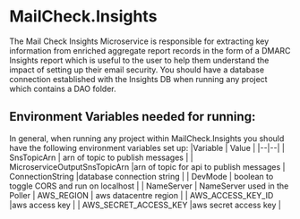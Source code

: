 # MailCheck.Insights
The Mail Check Insights Microservice is responsible for extracting key information from enriched aggregate report records in the form of a DMARC Insights report which is useful to the user to help them understand the impact of setting up their email security.
You should have a database connection established with the Insights DB when running any project which contains a DAO folder.
## Environment Variables needed for running:
In general, when running any project within MailCheck.Insights you should have the following environment variables set up:
|Variable  | Value |
|--|--|
| SnsTopicArn | arn of topic to publish messages  |
| MicroserviceOutputSnsTopicArn |arn of topic for api to publish messages
| ConnectionString |database connection string | 
| DevMode | boolean to toggle CORS and run on localhost | 
| NameServer | NameServer used in the Poller
| AWS_REGION | aws datacentre region  |
| AWS_ACCESS_KEY_ID |aws access key  |
| AWS_SECRET_ACCESS_KEY |aws secret access key  |
